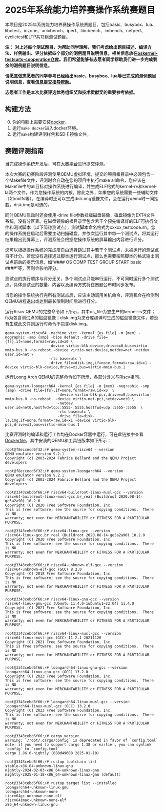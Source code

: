 # 2025年系统能力培养赛操作系统赛题目

本项目是2025年系统能力培养赛操作系统赛题目，包括basic、busybox、lua、libctest、iozone、unixbench、iperf、libcbench、lmbench、netperf、cyclictest和LTP共12组测试题目。

**注：**
**对上述每个测试题目，为帮助同学理解，我们考虑给出题目描述、编译方法、样例输出、评分依据四个部分的测例题目说明信息，相关信息放在[oskernel-testsuits-cooperation仓库](https://github.com/oscomp/oskernel-testsuits-cooperation/tree/master)。我们希望能够有志愿者同学帮助我们进一步完成剩余的测例题目说明信息。**

**请愿意做志愿者的同学参考已经给出basic、busybox、lua等已完成的测例题目说明信息，查看[信息提交指导帮助](https://github.com/oscomp/oskernel-testsuits-cooperation/blob/master/README.md)。**

**志愿者工作是本次比赛评选优秀组织奖和技术贡献奖的重要参考依据。**

## 构建方法

0. 你的电脑上需要安装[docker](https://docs.docker.com/engine/install/)。
1. 运行`make docker`进入docker环境。
2. 运行`make`构建评测样例和SD卡镜像文件。

## 赛题评测指南

当完成操作系统开发后，可在[大赛平台](http://course.educg.net)进行提交评测。

本次大赛的初赛阶段评测使用QEMU虚拟环境，提交的项目根目录中必须包含一个Makefile文件，评测时会自动在您的项目中执行make all命令，您应该在Makefile中的all目标对操作系统进行编译，并生成ELF格式的kernel-rv和kernel-la两个文件，作为您操作系统的内核。除此之外，如果您的系统需要一些辅助文件（如rootfs等），在编译时还可以生成disk.img镜像文件，会在运行qemu时一同挂载，disk.img是可选的。

同时QEMU启动时还会使用-drive file参数挂载磁盘镜像，磁盘镜像为EXT4文件系统，没有分区表。在磁盘镜像的根目录里包含若干个预先编译好的ELF可执行文件和测试脚本（以下简称测试点），测试脚本命名格式为xxxxx_testcode.sh。您的操作系统在启动后需要主动扫描磁盘，并依次运行其中每一个测试点，将其运行结果输出到屏幕上，评测系统会根据您操作系统的屏幕输出内容进行评分。

您可以根据操作系统的完成度自由选择跳过其中若干个测试点，未被运行的测试点将不计分。若您没有选择通过脚本运行测试点，那么也需要按照脚本的格式输出测试点前后的提示信息，如“#### OS COMP TEST GROUP START basic ####”等，否则会影响评分。

测试点的执行顺序与评分无关，多个测试点只能串行运行，不可同时运行多个测试点。具体测试点的数量、内容以及编译方式将在赛题公布时同步发布。

当您的操作系统执行完所有测试点后，应该主动调用关机命令，评测机会在检测到QEMU进程退出或达到最长限制时间后进行打分。

运行Riscv QEMU的完整命令如下所示，其中os_file为您生产的kernel-rv文件；fs为包含测试点的磁盘镜像；disk.img为您仓库编译时生成的磁盘镜像文件，若没有生成此文件则运行时命令不包含disk.img。

```
qemu-system-riscv64 -machine virt -kernel {os_file} -m {mem} -nographic -smp {smp} -bios default -drive file={fs},if=none,format=raw,id=x0 \
                    -device virtio-blk-device,drive=x0,bus=virtio-mmio-bus.0 -no-reboot -device virtio-net-device,netdev=net -netdev user,id=net \
                    -rtc base=utc \
                    -drive file=disk.img,if=none,format=raw,id=x1 -device virtio-blk-device,drive=x1,bus=virtio-mmio-bus.1
```
运行Loong Arch QEMU的完整命令如下所示，各部分含义与Riscv相同。

```
qemu-system-loongarch64 -kernel {os_file} -m {mem} -nographic -smp {smp} -drive file={fs},if=none,format=raw,id=x0  \
                        -device virtio-blk-pci,drive=x0,bus=virtio-mmio-bus.0 -no-reboot  -device virtio-net-pci,netdev=net0 \
                        -netdev user,id=net0,hostfwd=tcp::5555-:5555,hostfwd=udp::5555-:5555  \
                        -rtc base=utc \
                        -drive file=disk-la.img,if=none,format=raw,id=x1 -device virtio-blk-pci,drive=x1,bus=virtio-mmio-bus.1
```

比赛评测时的编译和运行工作均在Docker容器中运行，可在此链接中查看[Dockerfile](https://gitlab.educg.net/wangmingjian/os-contest-2024-image/)。其中安装的QEMU和工具链版本如下所示：
```
root@f8eccecd6f32:/# qemu-system-riscv64 --version
QEMU emulator version 9.2.1
Copyright (c) 2003-2024 Fabrice Bellard and the QEMU Project developers

root@f8eccecd6f32:/# qemu-system-loongarch64 --version
QEMU emulator version 9.2.1
Copyright (c) 2003-2024 Fabrice Bellard and the QEMU Project developers

root@3343cebd6f66:/# riscv64-buildroot-linux-musl-gcc --version
riscv64-buildroot-linux-musl-gcc.br_real (Buildroot 2020.08-14-ge5a2a90) 10.2.0
Copyright (C) 2020 Free Software Foundation, Inc.
This is free software; see the source for copying conditions.  There is NO
warranty; not even for MERCHANTABILITY or FITNESS FOR A PARTICULAR PURPOSE.

root@3343cebd6f66:/# riscv64-linux-gcc --version
riscv64-linux-gcc.br_real (Buildroot 2020.08-14-ge5a2a90) 10.2.0
Copyright (C) 2020 Free Software Foundation, Inc.
This is free software; see the source for copying conditions.  There is NO
warranty; not even for MERCHANTABILITY or FITNESS FOR A PARTICULAR PURPOSE.

root@3343cebd6f66:/# riscv64-unknown-elf-gcc --version
riscv64-unknown-elf-gcc (GCC) 8.2.0
Copyright (C) 2018 Free Software Foundation, Inc.
This is free software; see the source for copying conditions.  There is NO
warranty; not even for MERCHANTABILITY or FITNESS FOR A PARTICULAR PURPOSE.

root@3343cebd6f66:/# riscv64-linux-gnu-gcc --version
riscv64-linux-gnu-gcc (Ubuntu 11.4.0-1ubuntu1~22.04) 11.4.0
Copyright (C) 2021 Free Software Foundation, Inc.
This is free software; see the source for copying conditions.  There is NO
warranty; not even for MERCHANTABILITY or FITNESS FOR A PARTICULAR PURPOSE.

root@3343cebd6f66:/# riscv64-linux-musl-gcc --version
riscv64-linux-musl-gcc (GCC) 11.2.1 20211120
Copyright (C) 2021 Free Software Foundation, Inc.
This is free software; see the source for copying conditions.  There is NO
warranty; not even for MERCHANTABILITY or FITNESS FOR A PARTICULAR PURPOSE.

root@3343cebd6f66:/# loongarch64-linux-gnu-gcc --version
loongarch64-linux-gnu-gcc (GCC) 13.2.0
Copyright (C) 2023 Free Software Foundation, Inc.
This is free software; see the source for copying conditions.  There is NO
warranty; not even for MERCHANTABILITY or FITNESS FOR A PARTICULAR PURPOSE.

root@3343cebd6f66:/# loongarch64-linux-musl-gcc --version
loongarch64-linux-musl-gcc (GCC) 13.2.0
Copyright (C) 2023 Free Software Foundation, Inc.
This is free software; see the source for copying conditions.  There is NO
warranty; not even for MERCHANTABILITY or FITNESS FOR A PARTICULAR PURPOSE.

root@3343cebd6f66:/# cargo version
warning: `/root/.cargo/config` is deprecated in favor of `config.toml`
note: if you need to support cargo 1.38 or earlier, you can symlink `config` to `config.toml`
cargo 1.86.0-nightly (088d49608 2025-01-10)

root@3343cebd6f66:/# rustup toolchain list
stable-x86_64-unknown-linux-gnu
nightly-2024-02-03-x86_64-unknown-linux-gnu
nightly-2025-01-18-x86_64-unknown-linux-gnu (default)

root@3343cebd6f66:/# rustup target list --installed
loongarch64-unknown-linux-gnu
loongarch64-unknown-none
riscv64gc-unknown-none-elf
riscv64imac-unknown-none-elf
x86_64-unknown-linux-gnu
```
